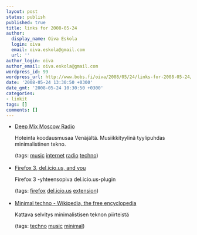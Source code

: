 ```yaml
---
layout: post
status: publish
published: true
title: links for 2008-05-24
author:
  display_name: Oiva Eskola
  login: oiva
  email: oiva.eskola@gmail.com
  url: ''
author_login: oiva
author_email: oiva.eskola@gmail.com
wordpress_id: 99
wordpress_url: http://www.bobs.fi/oiva/2008/05/24/links-for-2008-05-24/
date: '2008-05-24 13:30:50 +0300'
date_gmt: '2008-05-24 10:30:50 +0300'
categories:
- linkit
tags: []
comments: []
---
```

<ul class="delicious">
<li>
<div class="delicious-link"><a href="http://deepmix.eu/">Deep Mix Moscow Radio</a></div></p>
<div class="delicious-extended">Hoteinta koodausmusaa Ven&auml;j&auml;lt&auml;. Musiikkityylin&auml; tyylipuhdas minimalistinen tekno.</div></p>
<div class="delicious-tags">(tags: <a href="http://del.icio.us/oiva/music">music</a> <a href="http://del.icio.us/oiva/internet">internet</a> <a href="http://del.icio.us/oiva/radio">radio</a> <a href="http://del.icio.us/oiva/techno">techno</a>)</div><br />
	</li>
<li>
<div class="delicious-link"><a href="http://blog.delicious.com/blog/2008/04/firefox-3-delicious-and-you.html">Firefox 3, del.icio.us, and you</a></div></p>
<div class="delicious-extended">Firefox 3 -yhteensopiva del.icio.us-plugin</div></p>
<div class="delicious-tags">(tags: <a href="http://del.icio.us/oiva/firefox">firefox</a> <a href="http://del.icio.us/oiva/del.icio.us">del.icio.us</a> <a href="http://del.icio.us/oiva/extension">extension</a>)</div><br />
	</li>
<li>
<div class="delicious-link"><a href="http://en.wikipedia.org/wiki/Minimal_techno">Minimal techno - Wikipedia, the free encyclopedia</a></div></p>
<div class="delicious-extended">Kattava selvitys minimalistisen teknon piirteist&auml;</div></p>
<div class="delicious-tags">(tags: <a href="http://del.icio.us/oiva/techno">techno</a> <a href="http://del.icio.us/oiva/music">music</a> <a href="http://del.icio.us/oiva/minimal">minimal</a>)</div><br />
	</li>
</ul>
